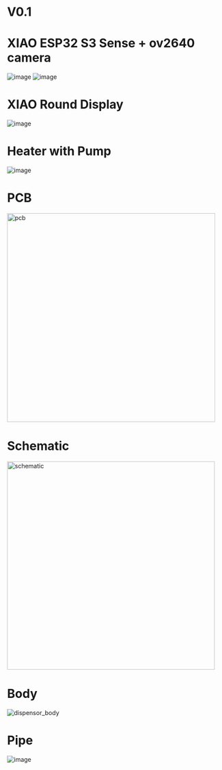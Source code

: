 # V0.1

# XIAO ESP32 S3 Sense + ov2640 camera

![image](https://github.com/user-attachments/assets/58d19552-a45e-4ef4-87f1-c55ad79a8c49)
![image](https://github.com/user-attachments/assets/9a6f137b-edf0-4731-a3b7-c95bc5ed7029)

# XIAO Round Display

![image](https://github.com/user-attachments/assets/1d56a65e-5365-4627-96be-0198dca4ee6e)

# Heater with Pump
![image](https://github.com/user-attachments/assets/34998f86-d0b5-4d10-8009-5bf2c1a79a41)


# PCB
<img width="487" alt="pcb" src="https://github.com/user-attachments/assets/0ba5ecc9-6c90-480c-95dc-ea5afe59dcb9">

# Schematic
<img width="486" alt="schematic" src="https://github.com/user-attachments/assets/af1a41b3-b831-4dfd-8442-1de128b42bf1">


# Body
![dispensor_body](https://github.com/user-attachments/assets/226976e4-4fa8-4a55-addc-e9c10279d8a0)

# Pipe
![image](https://github.com/user-attachments/assets/319ef87c-d701-40e3-bc5d-f30bdbfb7c61)



